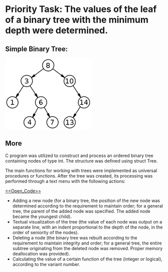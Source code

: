 # Priority Task: The values of the leaf of a binary tree with the minimum depth were determined.

## Simple Binary Tree:
![Matiure Logo](/BinaryTree/data/tree.png)

## More
C program was utilized to construct and process an ordered binary tree containing nodes of type int. The structure was defined using struct Tree.

The main functions for working with trees were implemented as universal procedures or functions. After the tree was created, its processing was performed through a text menu with the following actions:

[<<Open_Code>>](https://github.com/plzZarbotay/Matiure/blob/master/BinaryTree/main.c)

- Adding a new node (for a binary tree, the position of the new node was determined according to the requirement to maintain order; for a general tree, the parent of the added node was specified. The added node became the youngest child).
- Textual visualization of the tree (the value of each node was output on a separate line, with an indent proportional to the depth of the node, in the order of seniority of the nodes).
- Deleting a node (the binary tree was rebuilt according to the requirement to maintain integrity and order; for a general tree, the entire subtree originating from the deleted node was removed. Proper memory deallocation was provided).
- Calculating the value of a certain function of the tree (integer or logical), according to the variant number.

